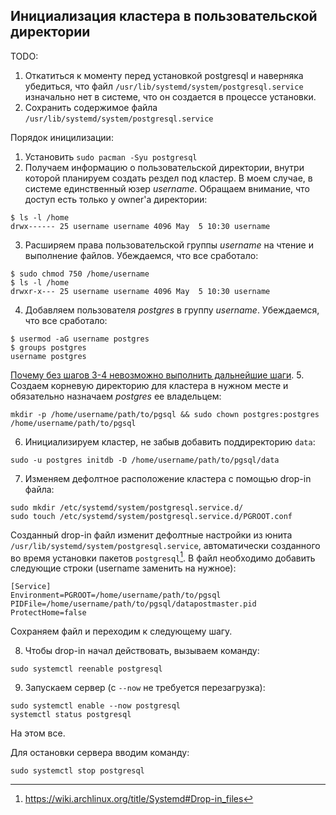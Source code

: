 ## Инициализация кластера в пользовательской директории

TODO:
1. Откатиться к моменту перед установкой postgresql и наверняка убедиться, что файл `/usr/lib/systemd/system/postgresql.service` изначально нет в системе, что он создается в процессе установки.
2. Сохранить содержимое файла `/usr/lib/systemd/system/postgresql.service`

Порядок иницилизации:
1. Установить `sudo pacman -Syu postgresql`
2. Получаем информацию о пользовательской директории, внутри которой планируем создать рездел под кластер. В моем случае, в системе единственный юзер _username_. Обращаем внимание, что доступ есть только у owner'a директории:
```
$ ls -l /home
drwx------ 25 username username 4096 May  5 10:30 username
```
3. Расширяем права пользовательской группы _username_ на чтение и выполнение файлов. Убеждаемся, что все сработало:
```
$ sudo chmod 750 /home/username
$ ls -l /home
drwxr-x--- 25 username username 4096 May  5 10:30 username
```
4. Добавляем пользователя _postgres_ в группу _username_. Убеждаемся, что все сработало:
```
$ usermod -aG username postgres
$ groups postgres
username postgres
```
[Почему без шагов 3-4 невозможно выполнить дальнейшие шаги](install_guide_nuances.md#важность-шагов-3-4). 
5. Создаем корневую директорию для кластера в нужном месте и обязательно назначаем _postgres_ ее владельцем:
```
mkdir -p /home/username/path/to/pgsql && sudo chown postgres:postgres /home/username/path/to/pgsql
```
6. Инициализируем кластер, не забыв добавить поддиректорию `data`:
```
sudo -u postgres initdb -D /home/username/path/to/pgsql/data
```
7. Изменяем дефолтное расположение кластера с помощью drop-in файла:
```
sudo mkdir /etc/systemd/system/postgresql.service.d/
sudo touch /etc/systemd/system/postgresql.service.d/PGROOT.conf
```
Созданный drop-in файл изменит дефолтные настройки из юнита `/usr/lib/systemd/system/postgresql.service`, автоматически созданного во время установки пакетов `postgresql`[^drop-in-examples]. В файл необходимо добавить следующие строки (username заменить на нужное):
```
[Service]
Environment=PGROOT=/home/username/path/to/pgsql
PIDFile=/home/username/path/to/pgsql/datapostmaster.pid
ProtectHome=false
```
Сохраняем файл и переходим к следующему шагу.

8. Чтобы drop-in начал действовать, вызываем команду:
```
sudo systemctl reenable postgresql
```
9. Запускаем сервер (с `--now` не требуется перезагрузка):
```
sudo systemctl enable --now postgresql
systemctl status postgresql
```

На этом все.

Для остановки сервера вводим команду:
```
sudo systemctl stop postgresql
```


[^drop-in-examples]: https://wiki.archlinux.org/title/Systemd#Drop-in_files
